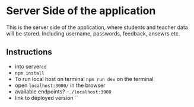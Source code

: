 # Server Side of the application

This is the server side of the application, where students and teacher data will be stored.
Including username, passwords, feedback, ansewrs etc.

## Instructions
- into server`cd` 
- `npm install`
- To run local host on terminal `npm run dev` on the terminal
- open `localhost:3000/` in the browser
- available endpoints?
  -`./localhost:3000`
- link to deployed version ``

